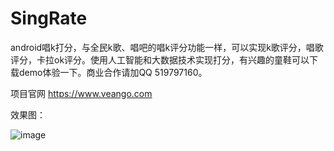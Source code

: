 # SingRate
android唱k打分，与全民k歌、唱吧的唱k评分功能一样，可以实现k歌评分，唱歌评分，卡拉ok评分。使用人工智能和大数据技术实现打分，有兴趣的童鞋可以下载demo体验一下。商业合作请加QQ 519797160。

项目官网 https://www.veango.com


效果图：

![image](https://github.com/KaLongChan/SingRate/blob/master/imgs/S81128-115004.jpg)
